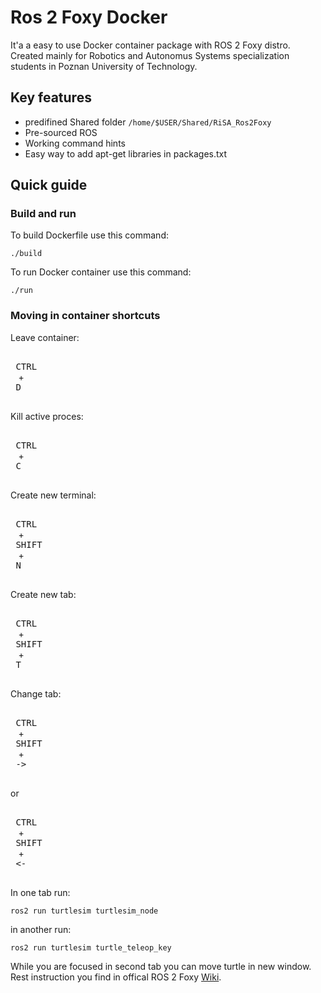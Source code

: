 # Ros 2 Foxy Docker

It'a a easy to use Docker container package with ROS 2 Foxy distro.
Created mainly for Robotics and Autonomus Systems specialization
students in Poznan University of Technology.

## Key features

- predifined Shared folder `/home/$USER/Shared/RiSA_Ros2Foxy`
- Pre-sourced ROS
- Working command hints
- Easy way to add apt-get libraries in packages.txt

## Quick guide

### Build and run

To build Dockerfile use this command:

```
./build
```

To run Docker container use this command:
```
./run
```

### Moving in container shortcuts

Leave container:

<kbd> <br> CTRL <br> </kbd> + <kbd> <br> D <br> </kbd>

Kill active proces:

<kbd> <br> CTRL <br> </kbd> + <kbd> <br> C <br> </kbd>

Create new terminal:

<kbd> <br> CTRL <br> </kbd> + <kbd> <br> SHIFT <br> </kbd> + <kbd> <br> N <br> </kbd>

Create new tab:

<kbd> <br> CTRL <br> </kbd> + <kbd> <br> SHIFT <br> </kbd> + <kbd> <br> T <br> </kbd>

Change tab:

<kbd> <br> CTRL <br> </kbd> + <kbd> <br> SHIFT <br> </kbd> + <kbd> <br> -> <br> </kbd>

or

<kbd> <br> CTRL <br> </kbd> + <kbd> <br> SHIFT <br> </kbd> + <kbd> <br> <- <br> </kbd>

In one tab run:

```
ros2 run turtlesim turtlesim_node
```

in another run:

```
ros2 run turtlesim turtle_teleop_key
```

While you are focused in second tab you can move turtle in new window. <br>
Rest instruction you find in offical ROS 2 Foxy [Wiki](https://docs.ros.org/en/foxy/index.html).
